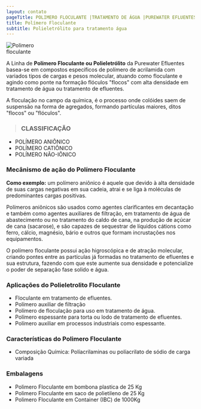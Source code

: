 ```yaml
---
layout: contato
pageTitle: POLIMERO FLOCULANTE |TRATAMENTO DE ÁGUA |PUREWATER EFLUENTES
title: Polímero Floculante
subtitle: Polieletrólito para tratamento água
---
```

<img class="img-responsive pull-right" style="max-width: 100;" src="../../website/images/polimero floculante_tratamento_de_agua.png" alt="Polimero floculante">

A Linha de **Polímero Floculante ou Polieletrólito** da Purewater Efluentes basea-se em compostos específicos de polímero de acrilamida com variados tipos de cargas e pesos molecular, atuando como floculante e agindo como ponte na formação flóculos "flocos" com alta densidade em tratamento de água ou tratamento de efluentes.

A floculação no campo da química, é o processo onde colóides saem de suspensão na forma de agregados, formando partículas maiores, ditos "flocos" ou "flóculos".

> ### CLASSIFICAÇÃO

>
- POLÍMERO ANIÔNICO
- POLÍMERO CATIÔNICO
- POLÍMERO NÃO-IÔNICO
>

### **Mecânismo de ação do Polímero Floculante**

**Como exemplo:** um polímero aniônico é aquele que devido à alta densidade de suas cargas negativas em sua cadeia, atrai e se liga à moléculas de predominantes cargas positivas. 

Polímeros aniônicos são usados como agentes clarificantes em decantação e também como agentes auxiliares de filtração, em tratamento de água de abastecimento ou no tratamento do caldo de cana, na produção de açúcar de cana (sacarose), e são capazes de sequestrar de líquidos cátions como ferro, cálcio, magnésio, bário e outros que formam incrustações nos equipamentos. 

O polímero floculante possui ação higroscópica e de atração molecular, criando pontes entre as partículas já formadas no tratamento de efluentes e sua estrutura, fazendo com que este aumente sua densidade e potencialize o poder de separação fase solido e água.

### **Aplicações do Polieletrolito Floculante**

- Floculante em tratamento de efluentes.
- Polímero auxiliar de filtração
- Polímero de floculação para uso em tratamento de água.
- Polímero espessante para torta ou lodo de tratamento de efluentes.
- Polímero auxiliar em processos industriais como espessante.

### **Características do Polimero Floculante**

- Composição Química: Políacrilaminas ou políacrilato de sódio de carga variada

### **Embalagens**

- Polimero Floculante em bombona plastica de 25 Kg
- Polimero Floculante em saco de polietileno de 25 Kg
- Polimero Floculante em Container (IBC) de 1000Kg

